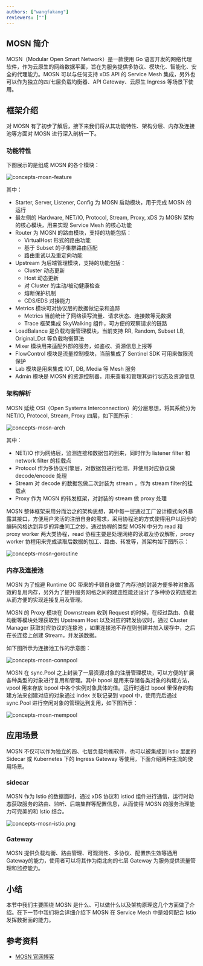 ```yaml
---
authors: ["wangfakang"]
reviewers: [""]
---
```


## MOSN 简介

MOSN（Modular Open Smart Network）是一款使用 Go 语言开发的网络代理软件，作为云原生的网络数据平面，旨在为服务提供多协议、模块化、智能化、安全的代理能力。MOSN 可以与任何支持 xDS API 的 Service Mesh 集成，另外也可以作为独立的四/七层负载均衡器、API Gateway、云原生 Ingress 等场景下使用。

## 框架介绍

对 MOSN 有了初步了解后，接下来我们将从其功能特性、架构分层、内存及连接池等方面对 MOSN 进行深入剖析一下。

### 功能特性

下图展示的是组成 MOSN 的各个模块：

![concepts-mosn-feature](../images/concepts-mosn-feature.png)

其中：

* Starter, Server, Listener, Config 为 MOSN 启动模块，用于完成 MOSN 的运行
* 最左侧的 Hardware, NET/IO, Protocol, Stream, Proxy, xDS 为 MOSN 架构的核心模块，用来实现 Service Mesh 的核心功能
* Router 为 MOSN 的路由模块，支持的功能包括：
  * VirtualHost 形式的路由功能
  * 基于 Subset 的子集群路由匹配
  * 路由重试以及重定向功能
* Upstream 为后端管理模块，支持的功能包括：
  * Cluster 动态更新
  * Host 动态更新
  * 对 Cluster 的主动/被动健康检查
  * 熔断保护机制
  * CDS/EDS 对接能力
* Metrics 模块可对协议层的数据做记录和追踪
  * Metrics 当前统计了网络读写流量、请求状态、连接数等元数据
  * Trace 框架集成 SkyWalking 组件，可方便的观察请求的链路 
* LoadBalance 是负载均衡管理模块，当前支持 RR, Random, Subset LB, Original_Dst 等负载均衡算法
* Mixer 模块用来适配外部的服务，如鉴权、资源信息上报等
* FlowControl 模块是流量控制模块，当前集成了 Sentinel SDK 可用来做限流保护
* Lab 模块是用来集成 IOT, DB, Media 等 Mesh 服务
* Admin 模块是 MOSN 的资源控制器，用来查看和管理其运行状态及资源信息

### 架构解析

MOSN 延续 OSI（Open Systems Interconnection）的分层思想，将其系统分为 NET/IO, Protocol, Stream, Proxy 四层，如下图所示：

![concepts-mosn-arch](../images/concepts-mosn-arch.png)

其中：

* NET/IO 作为网络层，监测连接和数据包的到来，同时作为 listener filter 和 network filter 的挂载点
* Protocol 作为多协议引擎层，对数据包进行检测，并使用对应协议做 decode/encode 处理
* Stream 对 decode 的数据包做二次封装为 stream ，作为 stream filter的挂载点
* Proxy 作为 MOSN 的转发框架，对封装的 stream 做 proxy 处理

MOSN 整体框架采用分而治之的架构思想，其中每一层通过工厂设计模式向外暴露其接口，方便用户灵活的注册自身的需求，采用协程池的方式使得用户以同步的编码风格达到异步的异曲同工之妙。通过协程的类型 MOSN 中分为 read 和 proxy worker 两大类协程，read 协程主要是处理网络的读取及协议解析，proxy worker 协程用来完成读取后数据的加工、路由、转发等，其架构如下图所示：

![concepts-mosn-goroutine](../images/concepts-mosn-goroutine.png)

### 内存及连接池

MOSN 为了规避 Runtime GC 带来的卡顿自身做了内存池的封装方便多种对象高效的复用内存，另外为了提升服务网格之间的建连性能还设计了多种协议的连接池从而方便的实现连接复用及管理。

MOSN 的 Proxy 模块在 Downstream 收到 Request 的时候，在经过路由、负载均衡等模块处理获取到 Upstream Host 以及对应的转发协议时，通过 Cluster Manager 获取对应协议的连接池 ，如果连接池不存在则创建并加入缓存中，之后在长连接上创建 Stream，并发送数据。

如下图所示为连接池工作的示意图：

![concepts-mosn-connpool](../images/concepts-mosn-connpool.png)

MOSN 在 sync.Pool 之上封装了一层资源对象的注册管理模块，可以方便的扩展各种类型的对象进行复用和管理。其中 bpool 是用来存储各类对象的构建方法，vpool 用来存放 bpool 中各个实例对象具体的值。运行时通过 bpool 里保存的构建方法来创建对应的对象通过 index 关联记录到 vpool 中，使用完后通过 sync.Pool 进行空闲对象的管理达到复用，如下图所示：

![concepts-mosn-mempool](../images/concepts-mosn-mempool.png)

## 应用场景

MOSN 不仅可以作为独立的四、七层负载均衡软件，也可以被集成到 Istio 里面的 Sidecar 或 Kubernetes 下的 Ingress Gateway 等使用，下面介绍两种主流的使用场景。

### sidecar

MOSN 作为 Istio 的数据面时，通过 xDS 协议和 istiod 组件进行通信，运行时动态获取服务的路由、监听、后端集群等配置信息，从而使得 MOSN 的服务治理能力可完美的和 Istio 结合。

![concepts-mosn-istio.png](../images/concepts-mosn-istio.png)

### Gateway

MOSN 提供负载均衡、路由管理、可观测性、多协议、配置热生效等通用Gateway的能力，使用者可以将其作为南北向的七层 Gateway 为服务提供流量管理和监控能力。

## 小结

本节中我们主要围绕 MOSN 是什么、可以做什么以及架构原理这几个方面做了介绍。在下一节中我们将会详细介绍下 MOSN 在 Service Mesh 中是如何配合 Istio 发挥数据面的能力。

## 参考资料

* [MOSN 官网博客](https://mosn.io/zh/blog/code/)
